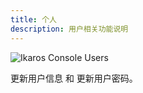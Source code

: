 ```yaml
---
title: 个人
description: 用户相关功能说明
---
```


![Ikaros Console Users](/img/user-guide-users/Snipaste_2023-07-30_14-44-44.png)

更新用户信息 和 更新用户密码。
